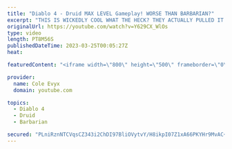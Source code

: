 ```yaml
---
title: "Diablo 4 - Druid MAX LEVEL Gameplay! WORSE THAN BARBARIAN?"
excerpt: "THIS IS WICKEDLY COOL WHAT THE HECK? THEY ACTUALLY PULLED IT OFF! THEY ACTUALLY PULLED DRUID OFF IN ..."
originalUrl: https://youtube.com/watch?v=Y629CX_WlOs
type: video
length: PT8M56S
publishedDateTime: 2023-03-25T00:05:27Z
heat: 

featuredContent: "<iframe width=\"800\" height=\"500\" frameborder=\"0\" src=\"https://www.youtube.com/embed/Y629CX_WlOs\" allow=\"accelerometer; autoplay; encrypted-media; gyroscope; picture-in-picture\" allowfullscreen></iframe>"

provider:
  name: Cole Evyx
  domain: youtube.com

topics:
  - Diablo 4
  - Druid
  - Barbarian

secured: "PLniRznNTCVqsCZ343i2ChDI97BliOVytvY/H8ikpI07Z1xA66PKYHr9MvAC+bCWKb0e6ILhWp1JhGKpsbHP+MLyN4gccls1UklBDhufu5dgAmPjVQEzHKdkhSrO65WpLLTfyC22ch4cu2wPhBdvZYcO3CNTu9jNz120e5cHXOoh0/ybawmOvthjzQhOKleXDQY6NcI05IdzWJelEu5XWLz9zPKHihgpNWN3FDZzJ4ktBI4MRgubK/1pvK4ygK9NLsWlMTj6YLioT1TZUzxajNaOqinkEx4Oc4QOKxgq1CV7cOFymXAmb2crL3z2xPbs/ALtYGuVJutWfQVkpCV4xBsIgTE5oI5eZmMoTVjuK3lzyFOLi73+WoWUOxHpvFB/k9/V/YOpfLgMKd4ccaH0/GPmS3TAT2IBx8e+AXJnIsI=;aoeX0HU5cTreVuYLBY9lQQ=="
---
```


